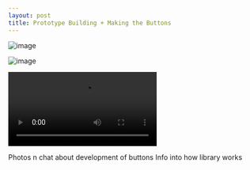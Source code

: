```yaml
---
layout: post
title: Prototype Building + Making the Buttons 
---
```


![image](https://annaclow.github.io/blogImages/prototype2.jpg)

![image](https://annaclow.github.io/blogImages/prototype1.jpg)

![image](https://annaclow.github.io/blogImages/prototype4.MOV)



Photos n chat about development of buttons
Info into how library works
